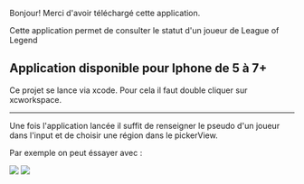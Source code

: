 Bonjour!
Merci d'avoir téléchargé cette application.

Cette application permet de consulter le statut d'un joueur de League of Legend

Application disponible pour Iphone de 5 à 7+
------------------------------------------------------------------------------------

Ce projet se lance via xcode. Pour cela il faut double cliquer sur xcworkspace.

------------------------------------------------------------------------------------

Une fois l'application lancée il suffit de renseigner le pseudo d'un joueur dans l'input et de choisir une région dans le pickerView.

Par exemple on peut éssayer avec :

<img src="http://puu.sh/u2QxN/e8615b168c.jpg"/>
<img src="http://puu.sh/u2QsD/c303ce3f63.jpg"/>
